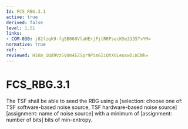 ```yaml
---
Id: FCS_RBG.3.1
active: true
derived: false
level: 1.51
links:
- COM-030: j82fzqk9-fgSB060VlaHErjPjtRRPsecKSe3135TvYM=
normative: true
ref: ''
reviewed: HiKm_1Qd9Vz5V0m4EZSpr9Pim6IiQtX0LeuxwDLWINk=
---
```


# FCS_RBG.3.1

The TSF shall be able to seed the RBG using a [selection: choose one of: TSF software-based noise source, TSF hardware-based noise source][assignment: name of noise source] with a minimum of [assignment: number of bits] bits of min-entropy.